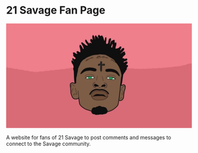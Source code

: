# 21 Savage Fan Page

![21 Savage](21.jpg)

A website for fans of 21 Savage to post comments and messages to connect to the Savage community.
